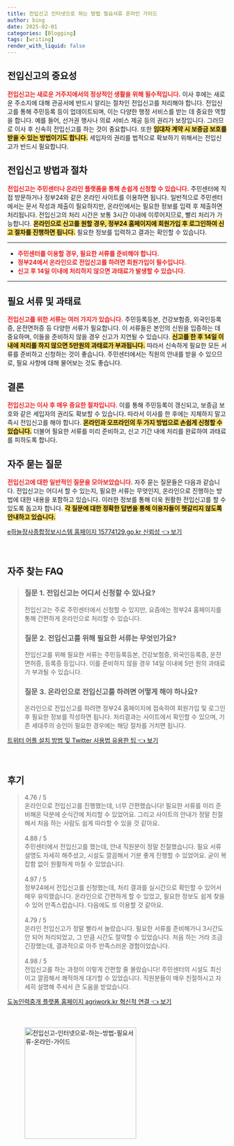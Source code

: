 ```yaml
---
title: 전입신고 인터넷으로 하는 방법 필요서류 온라인 가이드
author: bing
date: 2025-02-01
categories: [Blogging]
tags: [writing]
render_with_liquid: false
---
```



<h2 id='전입신고의 중요성'>전입신고의 중요성</h2>

<p><b><span style="color: #ee2323;">전입신고는 새로운 거주지에서의 정상적인 생활을 위해 필수적입니다.</span></b> 이사 후에는 새로운 주소지에 대해 관공서에 반드시 알리는 절차인 전입신고를 처리해야 합니다. 전입신고를 통해 주민등록 등이 업데이트되며, 이는 다양한 행정 서비스를 받는 데 중요한 역할을 합니다. 예를 들어, 선거권 행사나 의료 서비스 제공 등의 권리가 보장입니다. 그러므로 이사 후 신속히 전입신고를 하는 것이 중요합니다. 또한 <b><span style="background-color: #ffe066;">임대차 계약 시 보증금 보호를 받을 수 있는 방법이기도 합니다.</span></b> 세입자의 권리를 법적으로 확보하기 위해서는 전입신고가 반드시 필요합니다.</p>

<h2 id='전입신고 방법과 절차'>전입신고 방법과 절차</h2>

<p><b><span style="color: #ee2323;">전입신고는 주민센터나 온라인 플랫폼을 통해 손쉽게 신청할 수 있습니다.</span></b> 주민센터에 직접 방문하거나 정부24와 같은 온라인 사이트를 이용하면 됩니다. 일반적으로 주민센터에서는 문서 작성과 제출이 필요하지만, 온라인에서는 필요한 정보를 입력 후 제출하면 처리됩니다. 전입신고의 처리 시간은 보통 3시간 이내에 이루어지므로, 빨리 처리가 가능합니다. <b><span style="background-color: #ffe066;">온라인으로 신고를 원할 경우, 정부24 홈페이지에 회원가입 후 로그인하여 신고 절차를 진행하면 됩니다.</span></b> 필요한 정보를 입력하고 결과는 확인할 수 있습니다.</p>

<hr />

<ul>
    <li><b><span style="color: #ee2323;">주민센터를 이용할 경우, 필요한 서류를 준비해야 합니다.</span></b></li>
    <li><b><span style="color: #ee2323;">정부24에서 온라인으로 전입신고를 하려면 회원가입이 필수입니다.</span></b></li>
    <li><b><span style="color: #ee2323;">신고 후 14일 이내에 처리하지 않으면 과태료가 발생할 수 있습니다.</span></b></li>
</ul>

<hr />

<h2 id='필요 서류 및 과태료'>필요 서류 및 과태료</h2>

<p><b><span style="color: #ee2323;">전입신고를 위한 서류는 여러 가지가 있습니다.</span></b> 주민등록등본, 건강보험증, 외국인등록증, 운전면허증 등 다양한 서류가 필요합니다. 이 서류들은 본인의 신원을 입증하는 데 중요하며, 이들을 준비하지 않을 경우 신고가 지연될 수 있습니다. <b><span style="background-color: #ffe066;">신고를 한 후 14일 이내에 처리를 하지 않으면 5만원의 과태료가 부과됩니다.</span></b> 따라서 신속하게 필요한 모든 서류를 준비하고 신청하는 것이 좋습니다. 주민센터에서는 직원의 안내를 받을 수 있으므로, 필요 사항에 대해 물어보는 것도 좋습니다.</p>

<h2 id='결론'>결론</h2>

<p><b><span style="color: #ee2323;">전입신고는 이사 후 매우 중요한 절차입니다.</span></b> 이를 통해 주민등록이 갱신되고, 보증금 보호와 같은 세입자의 권리도 확보할 수 있습니다. 따라서 이사를 한 후에는 지체하지 말고 즉시 전입신고를 해야 합니다. <b><span style="background-color: #ffe066;">온라인과 오프라인의 두 가지 방법으로 손쉽게 신청할 수 있습니다.</span></b> 더불어 필요한 서류를 미리 준비하고, 신고 기간 내에 처리를 완료하여 과태료를 피하도록 합니다.</p>

<h2 id='자주 묻는 질문'>자주 묻는 질문</h2>

<p><b><span style="color: #ee2323;">전입신고에 대한 일반적인 질문을 모아보았습니다.</span></b> 자주 묻는 질문들은 다음과 같습니다. 전입신고는 어디서 할 수 있는지, 필요한 서류는 무엇인지, 온라인으로 진행하는 방법에 대한 내용을 포함하고 있습니다. 이러한 정보를 통해 더욱 원활한 전입신고를 할 수 있도록 돕고자 합니다. <b><span style="background-color: #ffe066;">각 질문에 대한 정확한 답변을 통해 이용자들이 헷갈리지 않도록 안내하고 있습니다.</span></b></p>


<p><a class="click-button" title="e하늘장사종합정보시스템 홈페이지 15774129.go.kr 신뢰성" href="https://somered.github.io/posts/e%ED%95%98%EB%8A%98%EC%9E%A5%EC%82%AC%EC%A2%85%ED%95%A9%EC%A0%95%EB%B3%B4%EC%8B%9C%EC%8A%A4%ED%85%9C-%ED%99%88%ED%8E%98%EC%9D%B4%EC%A7%80-15774129.go.kr-%EC%8B%A0%EB%A2%B0%EC%84%B1/" rel="dofollow">e하늘장사종합정보시스템 홈페이지 15774129.go.kr 신뢰성 👈 보기</a></p><br>
<h2 id='자주_찾는_FAQ'>자주 찾는 FAQ</h2>
<div itemscope="" itemtype="https://schema.org/FAQPage"> 
<blockquote> 
<div itemscope="" itemprop="mainEntity" itemtype="https://schema.org/Question"> 
<h3 itemprop="name">질문 1. 전입신고는 어디서 신청할 수 있나요?</h3> 
<div itemscope="" itemprop="acceptedAnswer" itemtype="https://schema.org/Answer"> 
<span itemprop="text"> 
<p>전입신고는 주로 주민센터에서 신청할 수 있지만, 요즘에는 정부24 홈페이지를 통해 간편하게 온라인으로 처리할 수 있습니다.</p> 
</span> 
</div> 
</div> 
<div itemscope="" itemprop="mainEntity" itemtype="https://schema.org/Question"> 
<h3 itemprop="name">질문 2. 전입신고를 위해 필요한 서류는 무엇인가요?</h3> 
<div itemscope="" itemprop="acceptedAnswer" itemtype="https://schema.org/Answer"> 
<span itemprop="text"> 
<p>전입신고를 위해 필요한 서류는 주민등록등본, 건강보험증, 외국인등록증, 운전면허증, 등록증 등입니다. 이를 준비하지 않을 경우 14일 이내에 5만 원의 과태료가 부과될 수 있습니다.</p> 
</span> 
</div> 
</div> 
<div itemscope="" itemprop="mainEntity" itemtype="https://schema.org/Question"> 
<h3 itemprop="name">질문 3. 온라인으로 전입신고를 하려면 어떻게 해야 하나요?</h3> 
<div itemscope="" itemprop="acceptedAnswer" itemtype="https://schema.org/Answer"> 
<span itemprop="text"> 
<p>온라인으로 전입신고를 하려면 정부24 홈페이지에 접속하여 회원가입 및 로그인 후 필요한 정보를 작성하면 됩니다. 처리결과는 사이트에서 확인할 수 있으며, 기존 세대주의 승인이 필요한 경우에는 해당 절차를 거치면 됩니다.</p> 
</span> 
</div> 
</div> 
</blockquote> 
</div>
<p><a class="click-button" title="트위터 어플 설치 방법 및 Twitter 사용법 유용한 팁" href="https://somered.github.io/posts/%ED%8A%B8%EC%9C%84%ED%84%B0-%EC%96%B4%ED%94%8C-%EC%84%A4%EC%B9%98-%EB%B0%A9%EB%B2%95-%EB%B0%8F-Twitter-%EC%82%AC%EC%9A%A9%EB%B2%95-%EC%9C%A0%EC%9A%A9%ED%95%9C-%ED%8C%81/" rel="dofollow">트위터 어플 설치 방법 및 Twitter 사용법 유용한 팁 👈 보기</a></p><br>
<h2 id='후기'>후기</h2>
<div itemscope itemtype="https://schema.org/Product">
  <blockquote>
  <div itemprop="review" itemscope itemtype="https://schema.org/Review">
      <div itemprop="reviewRating" itemscope itemtype="https://schema.org/Rating"> <span itemprop="ratingValue">4.76</span> / <span itemprop="bestRating">5</span> </div>
      <span itemprop="reviewBody">온라인으로 전입신고를 진행했는데, 너무 간편했습니다! 필요한 서류를 미리 준비해온 덕분에 순식간에 처리할 수 있었어요. 그리고 사이트의 안내가 정말 친절해서 처음 하는 사람도 쉽게 따라할 수 있을 것 같아요.</span>
  </div>
  <br>
  <div itemprop="review" itemscope itemtype="https://schema.org/Review">
      <div itemprop="reviewRating" itemscope itemtype="https://schema.org/Rating"> <span itemprop="ratingValue">4.88</span> / <span itemprop="bestRating">5</span> </div>
      <span itemprop="reviewBody">주민센터에서 전입신고를 했는데, 안내 직원분이 정말 친절했습니다. 필요 서류 설명도 자세히 해주셨고, 시설도 깔끔해서 기분 좋게 진행할 수 있었어요. 굳이 복잡함 없이 원활하게 마칠 수 있었습니다.</span>
  </div>
  <br>
  <div itemprop="review" itemscope itemtype="https://schema.org/Review">
      <div itemprop="reviewRating" itemscope itemtype="https://schema.org/Rating"> <span itemprop="ratingValue">4.97</span> / <span itemprop="bestRating">5</span> </div>
      <span itemprop="reviewBody">정부24에서 전입신고를 신청했는데, 처리 결과를 실시간으로 확인할 수 있어서 매우 유익했습니다. 온라인으로 간편하게 할 수 있었고, 필요한 정보도 쉽게 찾을 수 있어 만족스럽습니다. 다음에도 또 이용할 것 같아요.</span>
  </div>
  <br>
  <div itemprop="review" itemscope itemtype="https://schema.org/Review">
      <div itemprop="reviewRating" itemscope itemtype="https://schema.org/Rating"> <span itemprop="ratingValue">4.79</span> / <span itemprop="bestRating">5</span> </div>
      <span itemprop="reviewBody">온라인 전입신고가 정말 빨라서 놀랐습니다. 필요한 서류를 준비해가니 3시간도 안 되어 처리되었고, 그 만큼 시간도 절약할 수 있었습니다. 처음 하는 거라 조금 긴장했는데, 결과적으로 아주 만족스러운 경험이었습니다.</span>
  </div>
  <br>
  <div itemprop="review" itemscope itemtype="https://schema.org/Review">
      <div itemprop="reviewRating" itemscope itemtype="https://schema.org/Rating"> <span itemprop="ratingValue">4.98</span> / <span itemprop="bestRating">5</span> </div>
      <span itemprop="reviewBody">전입신고를 하는 과정이 이렇게 간편할 줄 몰랐습니다! 주민센터의 시설도 최신이고 깔끔해서 쾌적하게 대기할 수 있었습니다. 직원분들이 매우 친절하시고 자세히 설명해 주셔서 큰 도움을 받았습니다.</span>
  </div>
  </blockquote>
</div>
<p><a class="click-button" title="도농인력중개 플랫폼 홈페이지 agriwork.kr 혁신적 연결" href="https://somered.github.io/posts/%EB%8F%84%EB%86%8D%EC%9D%B8%EB%A0%A5%EC%A4%91%EA%B0%9C-%ED%94%8C%EB%9E%AB%ED%8F%BC-%ED%99%88%ED%8E%98%EC%9D%B4%EC%A7%80-agriwork.kr-%ED%98%81%EC%8B%A0%EC%A0%81-%EC%97%B0%EA%B2%B0/" rel="dofollow">도농인력중개 플랫폼 홈페이지 agriwork.kr 혁신적 연결 👈 보기</a></p><br>
<figure class="image"><img src="https://somered.github.io/assets/img/thumbnail/전입신고-인터넷으로-하는-방법-필요서류-온라인-가이드.webp" alt="전입신고-인터넷으로-하는-방법-필요서류-온라인-가이드" width="256" height="256"></figure>